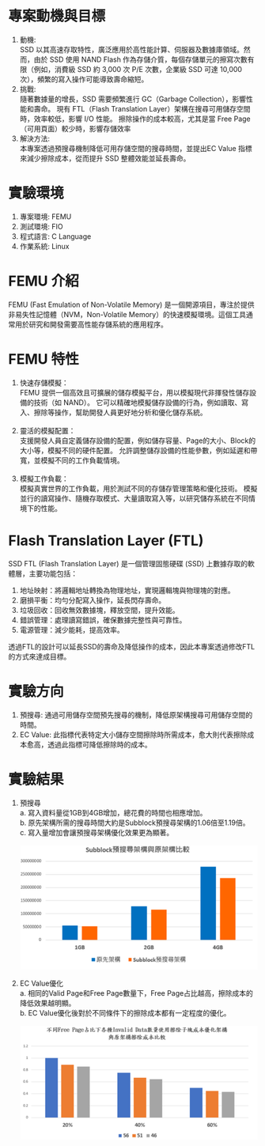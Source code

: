 # 專案動機與目標
1. 動機: <br>SSD 以其高速存取特性，廣泛應用於高性能計算、伺服器及數據庫領域。然而，由於 SSD 使用 NAND Flash 作為存儲介質，每個存儲單元的擦寫次數有限（例如，消費級 SSD 約 3,000 次 P/E 次數，企業級 SSD 可達 10,000 次），頻繁的寫入操作可能導致壽命縮短。
2. 挑戰: <br>隨著數據量的增長，SSD 需要頻繁進行 GC（Garbage Collection），影響性能和壽命。
現有 FTL（Flash Translation Layer）架構在搜尋可用儲存空間時，效率較低，影響 I/O 性能。
擦除操作的成本較高，尤其是當 Free Page（可用頁面）較少時，影響存儲效率
3. 解決方法: <br>本專案透過預搜尋機制降低可用存儲空間的搜尋時間，並提出EC Value 指標來減少擦除成本，從而提升 SSD 整體效能並延長壽命。

# 實驗環境
1. 專案環境: FEMU
2. 測試環境: FIO
3. 程式語言: C Language
4. 作業系統: Linux

# FEMU 介紹
FEMU (Fast Emulation of Non-Volatile Memory) 是一個開源項目，專注於提供非易失性記憶體（NVM，Non-Volatile Memory）的快速模擬環境。這個工具通常用於研究和開發需要高性能存儲系統的應用程序。

# FEMU 特性
1. 快速存儲模擬：<br>
FEMU 提供一個高效且可擴展的儲存模擬平台，用以模擬現代非揮發性儲存設備的技術（如 NAND）。
它可以精確地模擬儲存設備的行為，例如讀取、寫入、擦除等操作，幫助開發人員更好地分析和優化儲存系統。<br><br>
2. 靈活的模擬配置：<br>
支援開發人員自定義儲存設備的配置，例如儲存容量、Page的大小、Block的大小等，模擬不同的硬件配置。
允許調整儲存設備的性能參數，例如延遲和帶寬，並模擬不同的工作負載情境。<br><br>
3. 模擬工作負載：<br>
模擬真實世界的工作負載，用於測試不同的存儲存管理策略和優化技術。
模擬並行的讀寫操作、隨機存取模式、大量讀取寫入等，以研究儲存系統在不同情境下的性能。

# Flash Translation Layer (FTL)
SSD FTL (Flash Translation Layer) 是一個管理固態硬碟 (SSD) 上數據存取的軟體層，主要功能包括：
1. 地址映射：將邏輯地址轉換為物理地址，實現邏輯塊與物理塊的對應。
2. 磨損平衡：均勻分配寫入操作，延長閃存壽命。
3. 垃圾回收：回收無效數據塊，釋放空間，提升效能。
4. 錯誤管理：處理讀寫錯誤，確保數據完整性與可靠性。
5. 電源管理：減少能耗，提高效率。

透過FTL的設計可以延長SSD的壽命及降低操作的成本，因此本專案透過修改FTL的方式來達成目標。

# 實驗方向
1. 預搜尋: 通過可用儲存空間預先搜尋的機制，降低原架構搜尋可用儲存空間的時間。
2. EC Value: 此指標代表特定大小儲存空間擦除時所需成本，愈大則代表擦除成本愈高，透過此指標可降低擦除時的成本。 

# 實驗結果
1. 預搜尋<br>
   a. 寫入資料量從1GB到4GB增加，總花費的時間也相應增加。<br>
   b. 原先架構所需的搜尋時間大約是Subblock預搜尋架構的1.06倍至1.19倍。<br>
   c. 寫入量增加會讓預搜尋架構優化效果更為顯著。<br><br>
   ![示例圖片](https://github.com/MarkHsieh0603/ssdSimulation/blob/master/FEMU-master/images/PreSearch.PNG)

2. EC Value優化<br>
   a. 相同的Valid Page和Free Page數量下，Free Page占比越高，擦除成本的降低效果越明顯。<br>
   b. EC Value優化後對於不同條件下的擦除成本都有一定程度的優化。<br><br>
![示例圖片](https://github.com/MarkHsieh0603/ssdSimulation/blob/master/FEMU-master/images/EC%20Value.PNG)
